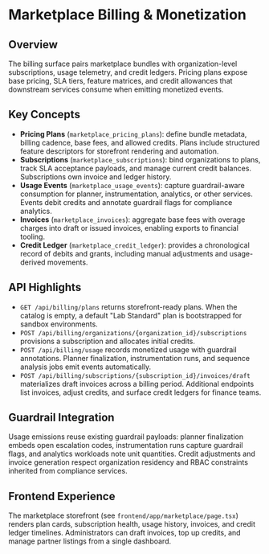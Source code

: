# Marketplace Billing & Monetization

## Overview
The billing surface pairs marketplace bundles with organization-level subscriptions, usage telemetry, and credit ledgers. Pricing plans expose base pricing, SLA tiers, feature matrices, and credit allowances that downstream services consume when emitting monetized events.

## Key Concepts
- **Pricing Plans** (`marketplace_pricing_plans`): define bundle metadata, billing cadence, base fees, and allowed credits. Plans include structured feature descriptors for storefront rendering and automation.
- **Subscriptions** (`marketplace_subscriptions`): bind organizations to plans, track SLA acceptance payloads, and manage current credit balances. Subscriptions own invoice and ledger history.
- **Usage Events** (`marketplace_usage_events`): capture guardrail-aware consumption for planner, instrumentation, analytics, or other services. Events debit credits and annotate guardrail flags for compliance analytics.
- **Invoices** (`marketplace_invoices`): aggregate base fees with overage charges into draft or issued invoices, enabling exports to financial tooling.
- **Credit Ledger** (`marketplace_credit_ledger`): provides a chronological record of debits and grants, including manual adjustments and usage-derived movements.

## API Highlights
- `GET /api/billing/plans` returns storefront-ready plans. When the catalog is empty, a default "Lab Standard" plan is bootstrapped for sandbox environments.
- `POST /api/billing/organizations/{organization_id}/subscriptions` provisions a subscription and allocates initial credits.
- `POST /api/billing/usage` records monetized usage with guardrail annotations. Planner finalization, instrumentation runs, and sequence analysis jobs emit events automatically.
- `POST /api/billing/subscriptions/{subscription_id}/invoices/draft` materializes draft invoices across a billing period. Additional endpoints list invoices, adjust credits, and surface credit ledgers for finance teams.

## Guardrail Integration
Usage emissions reuse existing guardrail payloads: planner finalization embeds open escalation codes, instrumentation runs capture guardrail flags, and analytics workloads note unit quantities. Credit adjustments and invoice generation respect organization residency and RBAC constraints inherited from compliance services.

## Frontend Experience
The marketplace storefront (see `frontend/app/marketplace/page.tsx`) renders plan cards, subscription health, usage history, invoices, and credit ledger timelines. Administrators can draft invoices, top up credits, and manage partner listings from a single dashboard.
